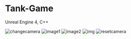 # Tank-Game
Unreal Engine 4, C++



<img src="https://i.ibb.co/K5WNFZD/changecamera.jpg" alt="changecamera" border="0">
<img src="https://i.ibb.co/p16z1fH/image1.jpg" alt="image1" border="0">
<img src="https://i.ibb.co/HN5Hm6K/image2.jpg" alt="image2" border="0">
<img src="https://i.ibb.co/frwJCbK/img.jpg" alt="img" border="0">
<img src="https://i.ibb.co/jRsm1dZ/resetcamera.jpg" alt="resetcamera" border="0">
